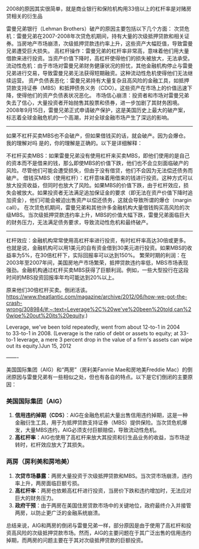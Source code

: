 2008的原因其实很简单，就是商业银行和保险机构用33倍以上的杠杆率是对赌房贷相关的衍生品

雷曼兄弟银行（Lehman Brothers）破产的原因主要包括以下几个方面：
次贷危机：雷曼兄弟在2007-2008年次贷危机期间，持有大量的次级抵押贷款和相关证券。当房地产市场崩溃，次级抵押贷款违约率上升，这些资产大幅贬值，导致雷曼兄弟遭受巨大损失。
高杠杆操作：雷曼兄弟的杠杆率非常高，意味着他们用大量借款来进行投资。当资产价值下降时，高杠杆使得他们的损失被放大，无法承受。
流动性危机：由于市场对雷曼兄弟财务健康状况的担忧，其他金融机构停止与雷曼兄弟进行交易，导致雷曼兄弟无法获得短期融资。这种流动性危机使得他们无法继续运营。
资产负债表恶化：雷曼兄弟持有大量复杂且高风险的金融工具，如抵押贷款支持证券（MBS）和抵押债务义务（CDO）。这些资产在市场上的价值迅速下降，使得他们的资产负债表状况恶化。
市场信心崩溃：投资者和市场对雷曼兄弟失去了信心，大量投资者开始抛售其股票和债券，进一步加剧了其财务困境。
2008年9月15日，雷曼兄弟正式申请破产保护，这是美国历史上最大的破产案，标志着全球金融危机的一个高潮，并对全球金融市场产生了深远的影响。

---------------------------------
如果不杠杆买卖MBS也不会破产，但如果借钱买的话，就会破产。因为会爆仓。我的理解对吗
是的，你的理解是正确的。以下是详细解释：

不杠杆买卖MBS：如果雷曼兄弟没有使用杠杆来买卖MBS，即他们使用的是自己的资本而不是借来的钱，那么即使MBS的价值下跌，他们也不会立刻面临破产的风险。尽管他们可能会遭受损失，但由于没有借贷，他们不会因为无法偿还债务而破产。
借钱买MBS（使用杠杆）：杠杆意味着用借来的钱进行投资。这种方式可以放大投资收益，但同时也放大了风险。如果MBS的价值下跌，由于杠杆效应，损失会被放大。如果投资者无法满足追加保证金的要求（即无法在资产价值下降时追加资金），他们可能会被迫出售资产以偿还债务，这就会导致所谓的爆仓（margin call）。
在次贷危机期间，雷曼兄弟和其他许多金融机构大量借钱购买高风险的次级MBS。当次级抵押贷款违约率上升，MBS的价值大幅下跌，雷曼兄弟面临巨大的财务压力，无法满足债务要求，导致流动性危机和最终破产。


-------
杠杆效应：金融机构常常使用高杠杆率进行投资，有时杠杆率高达30倍或更多。也就是说，金融机构可以用1美元的自有资金借到30美元进行投资。如果MBS的收益率为5%，在30倍杠杆下，实际回报率可以达到150%。
繁荣时期的利润：在2003年至2007年间，美国房地产市场繁荣，抵押贷款违约率低，MBS市场表现强劲。金融机构通过杠杆买卖MBS获得了巨额利润。例如，一些大型投行在这段时间的MBS投资回报率年均可能达到20%以上。

原来他们30倍杠杆买卖。倒闭活该。
https://www.theatlantic.com/magazine/archive/2012/06/how-we-got-the-crash-wrong/308984/#:~:text=Leverage%2C%20we've%20been%20told,can%20wipe%20out%20its%20equity.)

Leverage, we've been told repeatedly, went from about 12-to-1 in 2004 to 33-to-1 in 2008. (Leverage is the ratio of debt or assets to equity; at 33-to-1 leverage, a mere 3 percent drop in the value of a firm's assets can wipe out its equity.)Jun 15, 2012


——-

美国国际集团（AIG）和“两房”（房利美Fannie Mae和房地美Freddie Mac）的倒闭原因与雷曼兄弟有一些相似之处，但也有各自的特点。以下是它们倒闭的主要原因：

### 美国国际集团（AIG）
1. **信用违约掉期（CDS）**：AIG在金融危机前大量出售信用违约掉期，这是一种金融衍生工具，用于为抵押贷款支持证券（MBS）提供保险。当次贷危机爆发，大量MBS违约，AIG必须支付巨额赔偿，导致流动性危机。
2. **高杠杆率**：AIG也使用了高杠杆来放大其投资和衍生品业务的收益，当市场逆转时，杠杆效应放大了其损失。

### 两房（房利美和房地美）
1. **次贷市场暴露**：两房大量投资于次级抵押贷款和MBS。当次贷市场崩溃，违约率上升，两房面临巨额亏损。
2. **高杠杆率**：两房也依赖高杠杆进行投资，当房价下跌和违约增加时，无法应对巨大的财务压力。
3. **政府干预**：由于两房在美国住房贷款市场中的关键地位，政府最终介入并接管两房，以防止更广泛的金融系统崩溃。

总结来说，AIG和两房的倒闭与雷曼兄弟一样，部分原因是由于使用了高杠杆和投资高风险的次级抵押贷款市场。然而，AIG的主要问题在于其广泛出售的信用违约掉期，而两房的问题主要在于其对次级抵押贷款的巨额投资。